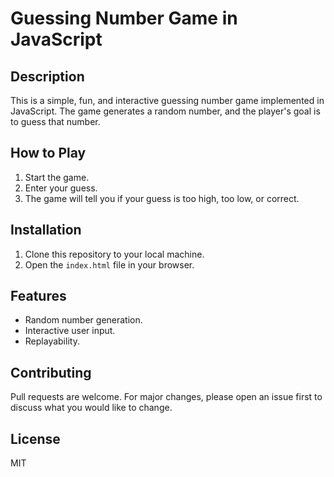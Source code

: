 # Guessing Number Game in JavaScript

## Description
This is a simple, fun, and interactive guessing number game implemented in JavaScript. The game generates a random number, and the player's goal is to guess that number.

## How to Play
1. Start the game.
2. Enter your guess.
3. The game will tell you if your guess is too high, too low, or correct.

## Installation
1. Clone this repository to your local machine.
2. Open the `index.html` file in your browser.

## Features
- Random number generation.
- Interactive user input.
- Replayability.

## Contributing
Pull requests are welcome. For major changes, please open an issue first to discuss what you would like to change.

## License
MIT

